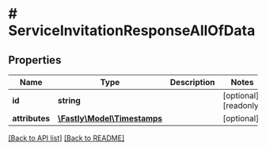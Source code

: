 # # ServiceInvitationResponseAllOfData

## Properties

Name | Type | Description | Notes
------------ | ------------- | ------------- | -------------
**id** | **string** |  | [optional] [readonly] 
**attributes** | [**\Fastly\Model\Timestamps**](Timestamps.md) |  | [optional] 


[[Back to API list]](../../README.md#endpoints) [[Back to README]](../../README.md)
